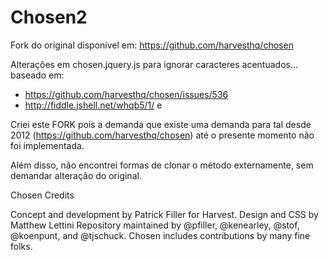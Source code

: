 # Chosen2
Fork do original disponível em: https://github.com/harvesthq/chosen

Alterações em chosen.jquery.js para ignorar caracteres acentuados... baseado em:
- https://github.com/harvesthq/chosen/issues/536 
- http://fiddle.jshell.net/whqb5/1/ e 


Criei este FORK pois a demanda que existe uma demanda para tal desde 2012 (https://github.com/harvesthq/chosen)
até o presente momento não foi implementada.

Além disso, não encontrei formas de clonar o método externamente, sem demandar alteração do original.


Chosen Credits

Concept and development by Patrick Filler for Harvest.
Design and CSS by Matthew Lettini
Repository maintained by @pfiller, @kenearley, @stof, @koenpunt, and @tjschuck.
Chosen includes contributions by many fine folks.
